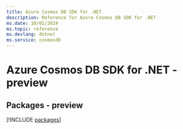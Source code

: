 ```yaml
---
title: Azure Cosmos DB SDK for .NET
description: Reference for Azure Cosmos DB SDK for .NET
ms.date: 10/01/2024
ms.topic: reference
ms.devlang: dotnet
ms.service: cosmosdb
---
```

# Azure Cosmos DB SDK for .NET - preview
## Packages - preview
[!INCLUDE [packages](cosmos-db-index.md)]
